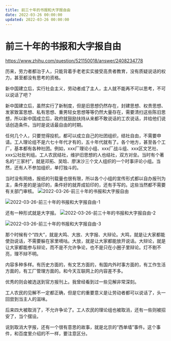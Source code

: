 ```yaml
---
title: 前三十年的书报和大字报自由
date: 2022-03-26 00:00:00
updated: 2022-03-26 00:00:00
---
```


# 前三十年的书报和大字报自由

https://www.zhihu.com/question/521150018/answer/2408234778

历来，劳力者都治于人，只能背着手老老实实接受高贵者教育，没有质疑说话的权力，甚至都没有思考的资格。

新中国建立后，实行社会主义，劳动者成了主人，主人就不能再不可以思考，不可以说话了吧？

新中国建立后，虽然实行了新制度，但是旧思想仍然存在，封建思想、权贵思想、发家致富思想、私有思想、重男轻女思想等等仍然大量存在，需要清扫这些陈旧思想，所以新中国成立后，政府就鼓励扶持从来都不敢说话的工农说话，并给他们说话创造条件。当时是说话最自由的时期。

任何几个人，只要觉得投机，都可以成立自己的社团组织，结社自由，不需要申请。工人理论组不是六七十年代才有的，五十年代就有了。各个地方，甚至各个工厂，基本都有各种社团。例如，xxx厂理论小组、xxx厂战斗组、xxx区文艺社、xxx公社批判组。工人农民结社，维护旧思想的人也结社，双方对垒。当时有个著名的“三家村”，就是邓拓、吴晗、廖沫沙三个文人组织的一个时事评论小组。当然，还有人不参加组织，单打独斗的。

当时没有网络，报纸的刊载量也很有限，所以各个小组的宣传形式都以自办报刊为主，条件差的是油印的，条件好的就弄成铅印的，还有手写的。这些当然都不需要有关部门审核。
![2022-03-26-前三十年的书报和大字报自由](assets/2022-03-26-前三十年的书报和大字报自由.jpeg)

![2022-03-26-前三十年的书报和大字报自由-1](assets/2022-03-26-前三十年的书报和大字报自由-1.jpeg)

还有一种形式就是大字报。
![2022-03-26-前三十年的书报和大字报自由-2](assets/2022-03-26-前三十年的书报和大字报自由-2.jpeg)

![2022-03-26-前三十年的书报和大字报自由-3](assets/2022-03-26-前三十年的书报和大字报自由-3.jpeg)

那个时候有个“四大”，就是大鸣、大放、大字报、大辩论。大鸣，就是让大家都能使劲说话，不需要躲在家里嘀咕。大放，就是让大家都能放开说话。大辩论，就是让大家都能参与辩论，而不是不允许争论，也不是只在小圈子里辩论。灯不剔不亮，理不辩不明。

内容多种多样。有历史方面的，有文艺方面的，有国内外时事方面的，有工作生活方面的，有工厂管理方面的。和今天互联网上的内容差不多。

优秀的则会被选送到官方报刊上。我曾经看到过一些见解非常深刻。

工人农民的见解不一定都正确，但是它的重要意义是让劳动者都可以说话了，头一回尝到当主人的滋味。

后来四大被取消了，不允许争论了。工人农民的理论组也被取消，还有一些则被招安了，当个摆设。

说到取消大字报，还有一个很有意思的故事，就是北京的“西单墙”事件。这个事件，和百度里介绍的不一样，要注意区分。
